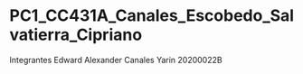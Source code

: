 # PC1_CC431A_Canales_Escobedo_Salvatierra_Cipriano
Integrantes
Edward Alexander Canales Yarin			20200022B
